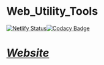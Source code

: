 # Web_Utility_Tools

[![Netlify Status](https://api.netlify.com/api/v1/badges/7aab7639-a876-4ffb-8346-6d729c87fd38/deploy-status)](https://app.netlify.com/sites/web-dev-utility-tools-bgoonz/deploys)[![Codacy Badge](https://app.codacy.com/project/badge/Grade/848872744b0246afb9367f4dc04f0b97)](https://www.codacy.com/gh/bgoonz/Web_Utility_Tools/dashboard?utm_source=github.com&amp;utm_medium=referral&amp;utm_content=bgoonz/Web_Utility_Tools&amp;utm_campaign=Badge_Grade)

# [_**Website**_]()
